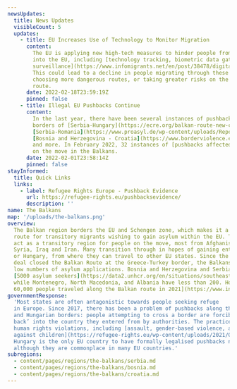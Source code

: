 ```yaml
---
newsUpdates:
  title: News Updates
  visibleCount: 5
  updates:
    - title: EU Increases Use of Technology to Monitor Migration
      content:
        The EU is applying new high-tech measures to hinder people from crossing
        into the EU, including [technology tracking, biometric data gathering, and drone
        surveillance](https://www.infomigrants.net/en/post/38478/digital-borders-eu-increases-use-of-technology-to-monitor-migration).
        This could lead to a decline in people migrating through these territories,
        choosing more dangerous routes, or taking greater risks on the existing Balkan
        route.
      date: 2022-02-18T23:59:19Z
      pinned: false
    - title: Illegal EU Pushbacks Continue
      content:
        In the last year, there have been several instances of pushbacks at the
        borders of [Serbia-Hungary](https://ecre.org/balkan-route-new-croatian-pushback-revelations-mistreatment-of-people-in-transit-states-block-afghans-but-declare-hospitality-vis-a-vis-ukrainians/),
        [Serbia-Romania](https://www.proasyl.de/wp-content/uploads/Report-pushbacks-from-Romania-to-Serbia_final.pdf),
        [Bosnia and Herzegovina - Croatia](https://www.borderviolence.eu/balkan-regional-report-january-2022/),
        and more. In February 2022, 32 instances of [pushbacks affected 3614 people](https://www.borderviolence.eu/balkan-regional-report-january-2022/)
        on the move in the Balkans.
      date: 2022-02-01T23:58:14Z
      pinned: false
stayInformed:
  title: Quick Links
  links:
    - label: Refugee Rights Europe - Pushback Evidence
      url: https://refugee-rights.eu/pushbacksevidence/
      description: ''
name: The Balkans
map: '/uploads/the-balkans.png'
overview:
  The Balkan region borders the EU and Schengen zone, which makes it a standard
  route for transitory migrants wishing to gain asylum within the EU. The Balkans
  act as a transitory region for people on the move, most from Afghanistan, Pakistan,
  Syria, Iraq and Iran. Many transition through in hopes of gaining entrance to Croatia
  or Hungary, from where they can travel to other EU states. Since the infamous EU-Turkey
  deal closed the Balkan Route at the Greece-Turkey border, the Balkans have relatively
  low numbers of asylum applications. Bosnia and Herzegovina and Serbia have around
  [5000 asylum seekers](https://data2.unhcr.org/en/situations/southeasterneurope)
  while Montenegro, North Macedonia, and Albania have less than 200. However, [some
  60,000 people traveled along the Balkan route in 2021](https://www.infomigrants.net/en/post/38478/digital-borders-eu-increases-use-of-technology-to-monitor-migration).
governmentResponse:
  'Most states are often antagonistic towards people seeking refuge
  in Europe. Since 2017, there has been a problem of pushbacks along the Croatian
  and Hungarian borders: people attempting to cross a border are forcibly ‘pushed
  back’ into the country they entered from by authorities. The practice often constitutes
  human rights violations, including [assault, gender-based violence, and violence
  against children](https://refugee-rights.eu/wp-content/uploads/2021/09/RRE_NoRightsInSight.pdf).
  Hungary is the only EU country to have formally legalised pushbacks nationally,
  although they are commonplace in many EU countries.'
subregions:
  - content/pages/regions/the-balkans/serbia.md
  - content/pages/regions/the-balkans/bosnia.md
  - content/pages/regions/the-balkans/croatia.md
---
```

